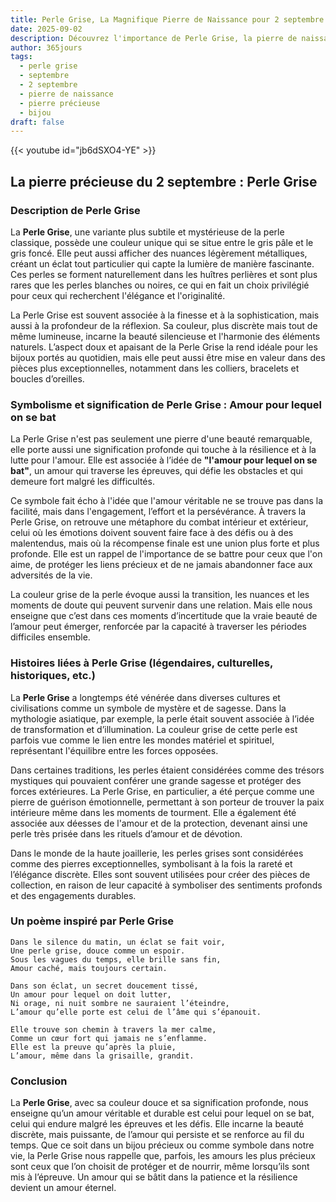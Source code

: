 ```yaml
---
title: Perle Grise, La Magnifique Pierre de Naissance pour 2 septembre
date: 2025-09-02
description: Découvrez l'importance de Perle Grise, la pierre de naissance du 2 septembre qui symbolise Amour pour lequel on se bat. Laissez sa beauté et sa signification illuminer votre journée.
author: 365jours
tags:
  - perle grise
  - septembre
  - 2 septembre
  - pierre de naissance
  - pierre précieuse
  - bijou
draft: false
---
```


{{< youtube id="jb6dSXO4-YE" >}}

## La pierre précieuse du 2 septembre : Perle Grise

### Description de Perle Grise

La **Perle Grise**, une variante plus subtile et mystérieuse de la perle classique, possède une couleur unique qui se situe entre le gris pâle et le gris foncé. Elle peut aussi afficher des nuances légèrement métalliques, créant un éclat tout particulier qui capte la lumière de manière fascinante. Ces perles se forment naturellement dans les huîtres perlières et sont plus rares que les perles blanches ou noires, ce qui en fait un choix privilégié pour ceux qui recherchent l'élégance et l'originalité.

La Perle Grise est souvent associée à la finesse et à la sophistication, mais aussi à la profondeur de la réflexion. Sa couleur, plus discrète mais tout de même lumineuse, incarne la beauté silencieuse et l'harmonie des éléments naturels. L’aspect doux et apaisant de la Perle Grise la rend idéale pour les bijoux portés au quotidien, mais elle peut aussi être mise en valeur dans des pièces plus exceptionnelles, notamment dans les colliers, bracelets et boucles d’oreilles.

### Symbolisme et signification de Perle Grise : Amour pour lequel on se bat

La Perle Grise n'est pas seulement une pierre d'une beauté remarquable, elle porte aussi une signification profonde qui touche à la résilience et à la lutte pour l'amour. Elle est associée à l’idée de **"l'amour pour lequel on se bat"**, un amour qui traverse les épreuves, qui défie les obstacles et qui demeure fort malgré les difficultés.

Ce symbole fait écho à l'idée que l'amour véritable ne se trouve pas dans la facilité, mais dans l'engagement, l’effort et la persévérance. À travers la Perle Grise, on retrouve une métaphore du combat intérieur et extérieur, celui où les émotions doivent souvent faire face à des défis ou à des malentendus, mais où la récompense finale est une union plus forte et plus profonde. Elle est un rappel de l'importance de se battre pour ceux que l'on aime, de protéger les liens précieux et de ne jamais abandonner face aux adversités de la vie.

La couleur grise de la perle évoque aussi la transition, les nuances et les moments de doute qui peuvent survenir dans une relation. Mais elle nous enseigne que c’est dans ces moments d’incertitude que la vraie beauté de l’amour peut émerger, renforcée par la capacité à traverser les périodes difficiles ensemble.

### Histoires liées à Perle Grise (légendaires, culturelles, historiques, etc.)

La **Perle Grise** a longtemps été vénérée dans diverses cultures et civilisations comme un symbole de mystère et de sagesse. Dans la mythologie asiatique, par exemple, la perle était souvent associée à l’idée de transformation et d’illumination. La couleur grise de cette perle est parfois vue comme le lien entre les mondes matériel et spirituel, représentant l'équilibre entre les forces opposées.

Dans certaines traditions, les perles étaient considérées comme des trésors mystiques qui pouvaient conférer une grande sagesse et protéger des forces extérieures. La Perle Grise, en particulier, a été perçue comme une pierre de guérison émotionnelle, permettant à son porteur de trouver la paix intérieure même dans les moments de tourment. Elle a également été associée aux déesses de l'amour et de la protection, devenant ainsi une perle très prisée dans les rituels d’amour et de dévotion.

Dans le monde de la haute joaillerie, les perles grises sont considérées comme des pierres exceptionnelles, symbolisant à la fois la rareté et l’élégance discrète. Elles sont souvent utilisées pour créer des pièces de collection, en raison de leur capacité à symboliser des sentiments profonds et des engagements durables.

### Un poème inspiré par Perle Grise

	Dans le silence du matin, un éclat se fait voir,  
	Une perle grise, douce comme un espoir.  
	Sous les vagues du temps, elle brille sans fin,  
	Amour caché, mais toujours certain.
	
	Dans son éclat, un secret doucement tissé,  
	Un amour pour lequel on doit lutter,  
	Ni orage, ni nuit sombre ne sauraient l’éteindre,  
	L’amour qu’elle porte est celui de l’âme qui s’épanouit.
	
	Elle trouve son chemin à travers la mer calme,  
	Comme un cœur fort qui jamais ne s’enflamme.  
	Elle est la preuve qu’après la pluie,  
	L’amour, même dans la grisaille, grandit.

### Conclusion

La **Perle Grise**, avec sa couleur douce et sa signification profonde, nous enseigne qu’un amour véritable et durable est celui pour lequel on se bat, celui qui endure malgré les épreuves et les défis. Elle incarne la beauté discrète, mais puissante, de l’amour qui persiste et se renforce au fil du temps. Que ce soit dans un bijou précieux ou comme symbole dans notre vie, la Perle Grise nous rappelle que, parfois, les amours les plus précieux sont ceux que l’on choisit de protéger et de nourrir, même lorsqu’ils sont mis à l’épreuve. Un amour qui se bâtit dans la patience et la résilience devient un amour éternel.